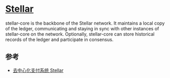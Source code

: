 # [Stellar](https://github.com/stellar/stellar-core)

stellar-core is the backbone of the Stellar network. It maintains a local copy of the ledger, communicating and staying in sync with other instances of stellar-core on the network. Optionally, stellar-core can store historical records of the ledger and participate in consensus.

## 参考
* [去中心化支付系统 Stellar](https://draveness.me/stellar)
